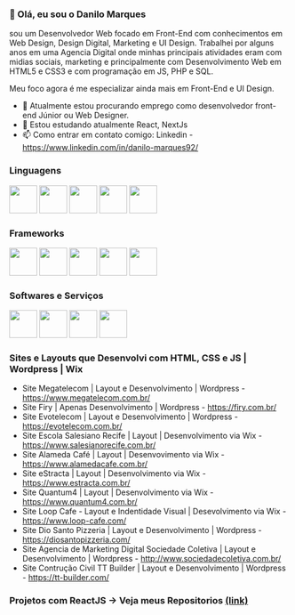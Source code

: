 ### 👋 Olá, eu sou o Danilo Marques

sou um Desenvolvedor Web focado em Front-End com conhecimentos em Web Design, Design Digital, Marketing e UI Design.
Trabalhei por alguns anos em uma Agencia Digital onde minhas principais atividades eram com midias sociais, marketing e principalmente com Desenvolvimento Web em HTML5 e CSS3 e com programação em JS, PHP e SQL.

Meu foco agora é me especializar ainda mais em Front-End e UI Design.

- 🔭 Atualmente estou procurando emprego como desenvolvedor front-end Júnior ou Web Designer.
- 🌱 Estou estudando atualmente React, NextJs
- 📫 Como entrar em contato comigo: Linkedin - https://www.linkedin.com/in/danilo-marques92/

### Linguagens

<img src="https://cdn.jsdelivr.net/gh/devicons/devicon/icons/html5/html5-original.svg" width="50" height="50"/> <img src="https://cdn.jsdelivr.net/gh/devicons/devicon/icons/css3/css3-original.svg" width="50" height="50"/> <img src="https://cdn.jsdelivr.net/gh/devicons/devicon/icons/javascript/javascript-original.svg" width="50" height="50"/> <img src="https://cdn.jsdelivr.net/gh/devicons/devicon/icons/mysql/mysql-original-wordmark.svg" width="50" height="50"/> <img src="https://cdn.jsdelivr.net/gh/devicons/devicon/icons/php/php-original.svg" width="50" height="50"/>

### Frameworks

<img src="https://cdn.jsdelivr.net/gh/devicons/devicon/icons/react/react-original.svg" width="50" height="50"/> <img src="https://cdn.jsdelivr.net/gh/devicons/devicon/icons/nextjs/nextjs-original.svg" width="50" height="50"/> <img src="https://cdn.jsdelivr.net/gh/devicons/devicon/icons/nodejs/nodejs-original-wordmark.svg" width="50" height="50"/> <img src="https://cdn.jsdelivr.net/gh/devicons/devicon/icons/bootstrap/bootstrap-original.svg" width="50" height="50"/> <img src="https://cdn.jsdelivr.net/gh/devicons/devicon/icons/wordpress/wordpress-original.svg" width="50" height="50"/>

### Softwares e Serviços

<img src="https://cdn.jsdelivr.net/gh/devicons/devicon/icons/photoshop/photoshop-plain.svg" width="50" height="50"/> <img src="https://cdn.jsdelivr.net/gh/devicons/devicon/icons/illustrator/illustrator-plain.svg" width="50" height="50"/> <img src="https://cdn.jsdelivr.net/gh/devicons/devicon/icons/figma/figma-original.svg" width="50" height="50"/> <img src="https://cdn.jsdelivr.net/gh/devicons/devicon/icons/vscode/vscode-original.svg" width="50" height="50"/>

### Sites e Layouts que Desenvolvi com HTML, CSS e JS | Wordpress | Wix

- Site Megatelecom | Layout e Desenvolvimento | Wordpress - https://www.megatelecom.com.br/
- Site Firy | Apenas Desenvolvimento | Wordpress - https://firy.com.br/
- Site Evotelecom | Layout e Desenvolvimento | Wordpress - https://evotelecom.com.br/    
- Site Escola Salesiano Recife | Layout | Desenvolvimento via Wix - https://www.salesianorecife.com.br/
- Site Alameda Café | Layout | Desenvovimento via Wix - https://www.alamedacafe.com.br/
- Site eStracta | Layout | Desenvolvimento via Wix - https://www.estracta.com.br/
- Site Quantum4 | Layout | Desenvolvimento via Wix - https://www.quantum4.com.br/ 
- Site Loop Cafe - Layout e Indentidade Visual | Desevolvimento via Wix - https://www.loop-cafe.com/
- Site Dio Santo Pizzeria | Layout e Desenvolvimento | Wordpress - https://diosantopizzeria.com/
- Site Agencia de Marketing Digital Sociedade Coletiva | Layout e Desenvolvimento | Wordpress - http://www.sociedadecoletiva.com.br/
- Site Contrução Civil TT Builder | Layout e Desenvolvimento | Wordpress - https://tt-builder.com/

### Projetos com ReactJS -> Veja meus Repositorios <a href="https://github.com/DanMarq?tab=repositories">(link)</a>

<!--
**DanMarq/DanMarq** is a ✨ _special_ ✨ repository because its `README.md` (this file) appears on your GitHub profile.
-->

